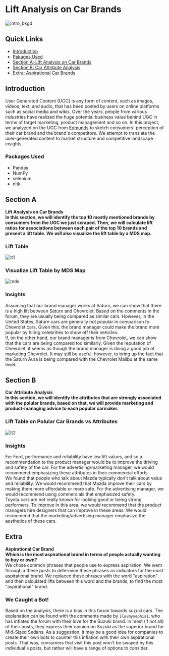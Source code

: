 # Lift Analysis on Car Brands  
![intro_bkgd](https://user-images.githubusercontent.com/47257479/102415236-72a95180-3fbd-11eb-90bf-102df808264a.png)  

## Quick Links  
- [Introduction](#Introduction)  
- [Pakages Used](#Pakages-Used)  
- [Section A: Lift Analysis on Car Brands](#Section-A)   
- [Section B: Car Attribute Analysis](#Section-B)   
- [Extra: Aspirational Car Brands](#Extra)   


## Introduction  
User Generated Content (UGC) is any form of content, such as images, videos, text, and audio, that has been posted by users on online platforms such as social media and wikis. Over the years, people from various industries have realized the huge potential business value behind UGC in terms of target marketing, product management and so on. In this project, we analyzed on the UGC from [Edmunds](https://forums.edmunds.com/) to sketch consumers' perception of their car brand and the brand's competitors. We attempt to translate the user-generated content to market structure and competitive landscape insights.  

### Packages Used  
* Pandas  
* NumPy  
* selenium  
* nltk  

## Section A 
**Lift Analysis on Car Brands**    
**In this section, we will identify the top 10 mostly mentioned brands by consumers from the UGC we just scraped. Then, we will calculate lift ratios for associations between each pair of the top 10 brands and present a lift table. We *will* also visualize the lift table by a MDS map.**   

### Lift Table  
![lt1](https://user-images.githubusercontent.com/47257479/102414204-b56a2a00-3fbb-11eb-87c9-c5338c07e96b.png)  

### Visualize Lift Table by MDS Map  
![mds](https://user-images.githubusercontent.com/47257479/102414314-efd3c700-3fbb-11eb-9771-f54d713ece5f.png)  

### Insights  
Assuming that our brand manager works at Saturn, we can show that there is a high lift between Saturn and Chevrolet.  Based on the comments in the forum, they are usually being compared as similar cars.  However, in the United States, Saturn cars are generally not popular in comparison to Chevrolet cars.  Given this, the brand manager could make the brand more popular by hiring celebrities to show off their vehicles.  
If, on the other hand, our brand manager is from Chevrolet, we can show that the cars are being compared too similarly.  Given the reputation of Chevrolet, it seems as though the brand manager is doing a good job of marketing Chevrolet.  It may still be useful, however, to bring up the fact that the Saturn Aura is being compared with the Chevrolet Malibu at the same level. 

## Section B
**Car Attribute Analysis**  
**In this section, we will identify the attributes that are strongly associated with the polular brands, based on that, we will provide marketing and product-managing advice to each popular carmaker.**  

### Lift Table on Polular Car Brands vs Attributes  
![lt2](https://user-images.githubusercontent.com/47257479/102414503-46d99c00-3fbc-11eb-834c-12c30d798b3c.png)  

### Insights  
For Ford, performance and reliability have low lift values, and so a recommendation to the product manager would be to improve the driving and safety of the car.  For the advertising/marketing manager, we would recommend emphasizing these attributes in their commercial efforts.  
We found that people who talk about Mazda typically don't talk about value and reliability.  We would recommend that Mazda improve their cars by making them more affordable or more safe.  For the advertising manager, we would recommend using commercials that emphasized safety.  
Toyota cars are not really known for looking good or being strong performers.  To improve in this area, we would recommend that the product managers hire designers that can improve in these areas.  We would recommend that the marketing/advertising manager emphasize the aesthetics of these cars.  

## Extra  
**Aspirational Car Brand**   
**Which is the most aspirational brand in terms of people actually wanting to buy or own?**    
We chose common phrases that people use to express aspiration.  We went through a these posts to determine these phrases as indicators for the most aspirational brand.  We replaced these phrases with the word "aspiration" and then calculated lifts between this word and the brands, to find the most "aspirational" brand.  
### We Caught a Bot!
Based on the analysis, there is a bias in this forum towards suzuki cars.  The explanation can be found with the comments made by `iluvmysephia1`, who has inflated the forum with their love for the Suzuki brand.  In most (if not all) of their posts, they express their opinion on Suzuki as the superior brand for Mid-Sized Sedans.  As a suggestion, it may be a good idea for companies to create their own bots to counter this inflation with their own aspirational posts.  That way, consumers that visit this post won't be swayed by this individual's posts, but rather will have a range of options to consider.
